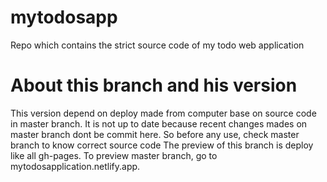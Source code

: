 
# mytodosapp
Repo which contains the strict source code of my todo web application

# About this branch and his version
This version depend on deploy made from computer base on source code in master branch.
It is not up to date because recent changes mades on master branch dont be commit here. 
So before any use, check master branch to know correct source code
The preview of this branch is deploy like all gh-pages.
To preview master branch, go to mytodosapplication.netlify.app.
